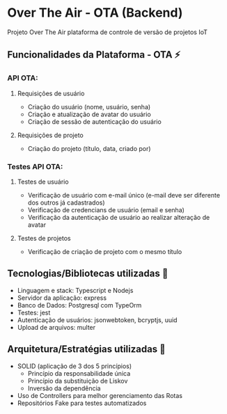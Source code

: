 # Over The Air - OTA (Backend)
Projeto Over The Air plataforma de controle de versão de projetos IoT

## Funcionalidades da Plataforma - OTA :zap:
### API OTA: 
1. Requisições de usuário
   - Criação do usuário (nome, usuário, senha)
   - Criação e atualização de avatar do usuário
   - Criação de sessão de autenticação do usuário

2. Requisições de projeto
   - Criação do projeto (título, data, criado por)

### Testes API OTA:
1. Testes de usuário
   - Verificação de usuário com e-mail único (e-mail deve ser diferente dos outros já cadastrados)
   - Verificação de credencians de usuário (email e senha)
   - Verificação da autenticação de usuário ao realizar alteração de avatar

2. Testes de projetos
   - Verificação de criação de projeto com o mesmo título

## Tecnologias/Bibliotecas utilizadas :book:
- Linguagem e stack: Typescript e Nodejs
- Servidor da aplicação: express
- Banco de Dados: Postgresql com TypeOrm
- Testes: jest
- Autenticação de usuários: jsonwebtoken, bcryptjs, uuid
- Upload de arquivos: multer


## Arquitetura/Estratégias utilizadas :dart:
- SOLID (aplicação de 3 dos 5 princípios)
  - Princípio da responsabilidade única
  - Princípio da substituição de Liskov
  - Inversão da dependência
- Uso de Controllers para melhor gerenciamento das Rotas
- Repositórios Fake para testes automatizados
